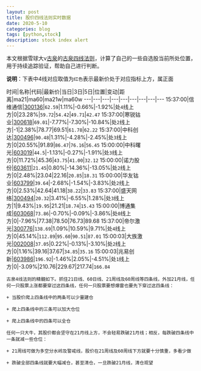 ```yaml
---
layout: post
title: 股价四线法则实时数据
date: 2020-5-10
categories: blog
tags: [python,stock]
description: stock index alert
---
```



本文根据雪球大v[古泉](https://xueqiu.com/u/7148646888)的[古泉四线法则](https://xueqiu.com/7148646888/130498192)，计算了自己的一些自选股当前所处位置，用于持续追踪验证，帮助自己进行判断。

**说明**：下表中4线对应取值为`红色`表示最新价处于对应指标上方，属正面

时间|名称|代码|最新价|当日|3日|5日|位置|变动|距离|ma21|ma60|ma21w|ma60w
---|---|---|---|---|---|---|---|---
15:37:00|信维通信|[300136](https://xueqiu.com/S/SZ300136)|`62.59`|1.11%|-0.66%|-1.92%|处`4`线上方|0|23.28%|`59.72`|`54.42`|`49.71`|`42.47`
15:37:00|寒锐钴业|[300618](https://xueqiu.com/S/SZ300618)|`69.01`|-7.77%|-7.30%|-10.84%|处`2`线上方|-1|2.38%|78.77|69.51|`61.78`|`62.22`
15:37:00|中科创达|[300496](https://xueqiu.com/S/SZ300496)|`90.48`|1.31%|-4.28%|-2.45%|处`3`线上方|0|20.55%|91.89|`86.47`|`76.16`|`56.45`
15:00:00|中科曙光|[603019](https://xueqiu.com/S/SH603019)|`44.5`|-1.13%|-0.27%|-1.91%|处`3`线上方|0|11.72%|45.36|`43.75`|`41.00`|`32.12`
15:00:00|诺力股份|[603611](https://xueqiu.com/S/SH603611)|`21.45`|0.80%|-14.36%|-13.05%|处`2`线上方|0|2.48%|23.04|22.16|`20.85`|`18.31`
15:00:00|华友钴业|[603799](https://xueqiu.com/S/SH603799)|`39.64`|-2.68%|-1.54%|-3.83%|处`2`线上方|0|2.53%|42.64|41.18|`38.22`|`33.83`
15:37:00|盛天网络|[300494](https://xueqiu.com/S/SZ300494)|`20.32`|3.41%|-6.55%|1.28%|处`3`线上方|1|9.43%|`19.95`|21.21|`18.74`|`15.43`
15:00:00|博通集成|[603068](https://xueqiu.com/S/SH603068)|`73.86`|-0.70%|-0.09%|-3.86%|处`0`线上方|0|-7.96%|77.38|78.50|76.73|89.68
15:37:00|帝尔激光|[300776](https://xueqiu.com/S/SZ300776)|`138.69`|1.09%|10.59%|9.71%|处`4`线上方|0|45.14%|`112.89`|`95.60`|`90.51`|`87.01`
15:00:03|大族激光|[002008](https://xueqiu.com/S/SZ002008)|`37.05`|0.22%|-0.13%|-3.10%|处`2`线上方|0|1.16%|39.16|37.67|`34.85`|`35.16`
15:00:03|兆易创新|[603986](https://xueqiu.com/S/SH603986)|`196.92`|-1.46%|2.05%|-4.51%|处`1`线上方|0|-3.09%|210.76|229.67|217.74|`166.84`

```
古泉4线法则的精髓如下。抓住21日线、60日线、21周线及60周线等四条线，外加21月线，任何一只股票上涨都要穿过这四条线，任何一只股票要想爆雷也要先下穿过这四条线：

+ 当股价爬上四条线中的两条可以少量建仓

+ 爬上四条线中的三条可以加大仓位

+ 爬上四条线中的四条可以全仓

任何一只大牛，其股价都会坚守在21月线上方，不会轻易跌破21月线；相反，每跌破四条线中一条就减一些仓位：

+ 21周线可做为多空分水岭及警戒线，股价在21周线及60周线下方就要十分慎重，多看少做

+ 跌破全部四条线就要大幅减仓，甚至清仓，一旦跌破21月线，清仓观望
```